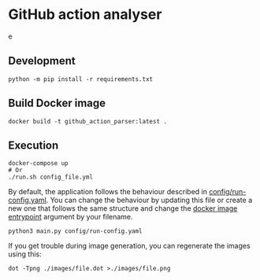 # GitHub action analyser
e
## Development
```shell
python -m pip install -r requirements.txt
```

## Build Docker image
```shell
docker build -t github_action_parser:latest .
```

## Execution
```shell
docker-compose up
# Or
./run.sh config_file.yml
```

By default, the application follows the behaviour described in [config/run-config.yaml](./config/run-config.yaml). You 
can change the behaviour by updating this file or create a new one that follows the same structure and change the
[docker image entrypoint](./Dockerfile) argument by your filename.

```shell
python3 main.py config/run-config.yaml
```

If you get trouble during image generation, you can regenerate the images using this:
```shell
dot -Tpng ./images/file.dot >./images/file.png
```
